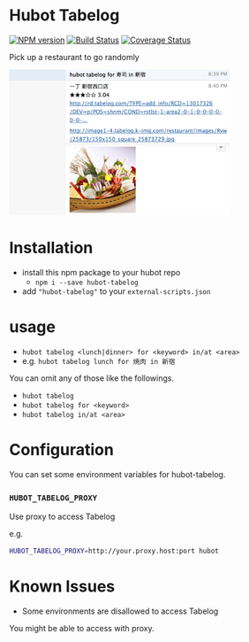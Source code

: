 # Hubot Tabelog

[![NPM version](https://badge.fury.io/js/hubot-tabelog.svg)](http://badge.fury.io/js/hubot-tabelog) [![Build Status](https://travis-ci.org/dtaniwaki/hubot-tabelog.png)](https://travis-ci.org/dtaniwaki/hubot-tabelog) [![Coverage Status](https://coveralls.io/repos/dtaniwaki/hubot-tabelog/badge.png?branch=master)](https://coveralls.io/r/dtaniwaki/hubot-tabelog?branch=master)

Pick up a restaurant to go randomly

![screenshot](screenshot.png)

# Installation

* install this npm package to your hubot repo
    * `npm i --save hubot-tabelog`
* add `"hubot-tabelog"` to your `external-scripts.json`

# usage

* `hubot tabelog <lunch|dinner> for <keyword> in/at <area>`
* e.g. `hubot tabelog lunch for 焼肉 in 新宿`

You can omit any of those like the followings.

* `hubot tabelog`
* `hubot tabelog for <keyword>`
* `hubot tabelog in/at <area>`

# Configuration

You can set some environment variables for hubot-tabelog.

### `HUBOT_TABELOG_PROXY`

Use proxy to access Tabelog

e.g.

```bash
HUBOT_TABELOG_PROXY=http://your.proxy.host:port hubot
```

# Known Issues

- Some environments are disallowed to access Tabelog

You might be able to access with proxy.

